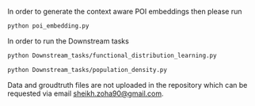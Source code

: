 In order to generate the context aware POI embeddings then please run 
```sh
python poi_embedding.py
```

In order to run the Downstream tasks
```sh
python Downstream_tasks/functional_distribution_learning.py
```
```sh
python Downstream_tasks/population_density.py
```
Data and groudtruth files are not uploaded in the repository which can be requested via email sheikh.zoha90@gmail.com.
